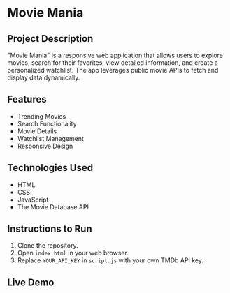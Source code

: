 # Movie Mania

## Project Description
"Movie Mania" is a responsive web application that allows users to explore movies, search for their favorites, view detailed information, and create a personalized watchlist. The app leverages public movie APIs to fetch and display data dynamically.

## Features
- Trending Movies
- Search Functionality
- Movie Details
- Watchlist Management
- Responsive Design

## Technologies Used
- HTML
- CSS
- JavaScript
- The Movie Database API

## Instructions to Run
1. Clone the repository.
2. Open `index.html` in your web browser.
3. Replace `YOUR_API_KEY` in `script.js` with your own TMDb API key.

## Live Demo

